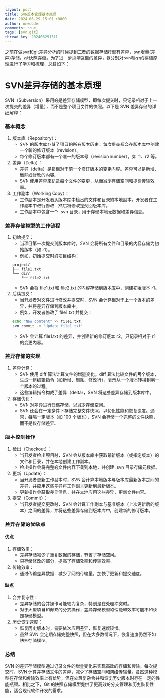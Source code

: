 ```yaml
---
layout: post
title: SVN版本管理基本原理
date: 2024-06-29 15:01 +0800
author: onecoder
comments: true
tags: [svn,git]
thread_key: 202406291501
---
```

之前在做svn和git差异分析的时候提到二者的数据存储模型有差异，svn增量(差异)存储，git快照存储。为了进一步搞清这里的差异，我分别对svn和git的存储原理进行了学习和梳理，总结如下：
<!--more-->
# SVN差异存储的基本原理
SVN（Subversion）采用的是差异存储模型，即每次提交时，只记录相对于上一次提交的差异（增量），而不是整个项目文件的快照。以下是 SVN 差异存储的详细解释：
### 基本概念
1. 版本库（Repository）：
    - SVN 的版本库存储了项目的所有版本历史。每次提交都会在版本库中创建一个新的修订版本（revision）。
    - 每个修订版本都有一个唯一的版本号（revision number），如 r1、r2 等。
2. 差异（Delta）：
    - 差异（delta）是指相对于前一个修订版本的变更内容。差异可以是新增、删除或修改的内容。
    - SVN 使用差异来记录每个文件的变更，从而减少存储空间和提高传输效率。
3. 工作副本（Working Copy）：
    - 工作副本是开发者从版本库中检出的文件和目录的本地副本。开发者在工作副本中进行修改，然后将修改提交回版本库。
    - 工作副本中包含一个 .svn 目录，用于存储本地元数据和差异信息。
### 差异存储模型的工作流程
1. 初始提交：
    - 当项目第一次提交到版本库时，SVN 会将所有文件和目录的内容存储为初始版本（如 r1）。
    - 例如，初始提交时的项目结构：
    ```plaintext
    project/
    ├── file1.txt
    └── dir/
        └── file2.txt
    ```
    - SVN 会将 file1.txt 和 file2.txt 的内容存储到版本库中，创建初始版本 r1。
2. 后续提交：
    - 当开发者对文件进行修改并提交时，SVN 会计算相对于上一个版本的差异，并将差异存储到版本库中。
    - 例如，开发者修改了 file1.txt 并提交：
     ```bash
    echo "New content" >> file1.txt
    svn commit -m "Update file1.txt"
    ```
    - SVN 会计算 file1.txt 的差异，并创建新的修订版本 r2，只记录相对于 r1 的变更内容。
### 差异存储的实现
1. 差异计算：
    - SVN 使用 diff 算法计算文件的增量变化。diff 算法比较文件的两个版本，生成一组编辑指令（如新增、删除、修改行），表示从一个版本转换到另一个版本的过程。
    - 这些编辑指令构成了差异（delta），SVN 将这些差异存储到版本库中。
2. 存储优化：
    - SVN 对差异进行压缩存储，以减少存储空间。
    - SVN 还会在一定条件下存储完整文件快照，以优化性能和恢复速度。通常，每隔一定版本（如 100 个版本），SVN 会存储一个完整的文件快照，而不是仅存储差异。
### 版本控制操作
1. 检出（Checkout）：
    - 当开发者检出项目时，SVN 会从版本库中获取最新版本（或指定版本）的文件和目录，并在本地创建工作副本。
    - 检出操作会将完整的文件内容下载到本地，并创建 .svn 目录存储元数据。
2. 更新（Update）：
    - 当开发者更新工作副本时，SVN 会计算本地版本与版本库最新版本之间的差异，并应用这些差异将工作副本更新到最新版本。
    - 更新操作会获取差异信息，并在本地应用这些差异，更新文件内容。
3. 提交（Commit）：
    - 当开发者提交更改时，SVN 会计算工作副本与基准版本（上次更新后的版本）之间的差异，并将这些差异存储到版本库中，创建新的修订版本。
### 差异存储的优缺点
#### 优点
1. 存储效率：
    - 差异存储减少了重复数据的存储，节省了存储空间。
    - 只存储修改的部分，提高了存储效率和传输效率。
2. 传输效率：
    - 通过传输差异数据，减少了网络传输量，加快了更新和提交速度。
#### 缺点
1. 合并复杂性：
    - 差异存储的合并操作可能较为复杂，特别是在处理冲突时。
    - 对于大型项目和频繁的分支操作，差异存储模型的性能和效率可能不如快照存储模型。
2. 历史恢复速度：
    - 恢复历史版本时，需要依次应用差异，恢复速度较慢。
    - 虽然 SVN 会定期存储完整快照，但在大多数情况下，恢复速度仍然不如快照存储模型。
### 总结
SVN 的差异存储模型通过记录文件的增量变化来实现高效的存储和传输。每次提交时，SVN 计算并存储文件的差异，减少了存储空间和网络传输量。虽然这种模型在存储和传输效率上有优势，但在处理复杂合并和恢复历史版本时存在一定的性能瓶颈。相比之下，Git 的快照存储模型提供了更高效的分支管理和历史恢复性能，适合现代软件开发的需求。